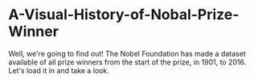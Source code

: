 # A-Visual-History-of-Nobal-Prize-Winner
Well, we're going to find out! The Nobel Foundation has made a dataset available of all prize winners from the start of the prize, in 1901, to 2016. Let's load it in and take a look.
